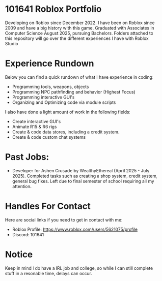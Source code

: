 # 101641 Roblox Portfolio

Developing on Roblox since December 2022. I have been on Roblox since 2009 and have a big history with this game. Graduated with Associates in Computer Science August 2025, pursuing Bachelors. Folders attached to this repository will go over the different experiences I have with Roblox Studio

# Experience Rundown
Below you can find a quick rundown of what I have experience in coding:
- Programming tools, weapons, objects
- Programming NPC pathfinding and behavior (Highest Focus)
- Programming interactive GUI's
- Organizing and Optimizing code via module scripts

I also have done a light amount of work in the following fields:
- Create interactive GUI's
- Animate R15 & R6 rigs
- Create & code data stores, including a credit system.
- Create & code custom chat systems

# Past Jobs:
- Developer for Ashen Crusade by WealthyEthereal (April 2025 - July 2025). Completed tasks such as creating a shop system, credit system, general bug fixes. Left due to final semester of school requiring all my attention.
  
# Handles For Contact
Here are social links if you need to get in contact with me:
- Roblox Profile: https://www.roblox.com/users/5621075/profile
- Discord: 101641

# Notice

Keep in mind I do have a IRL job and college, so while I can still complete stuff in a resonable time, delays can occur.

